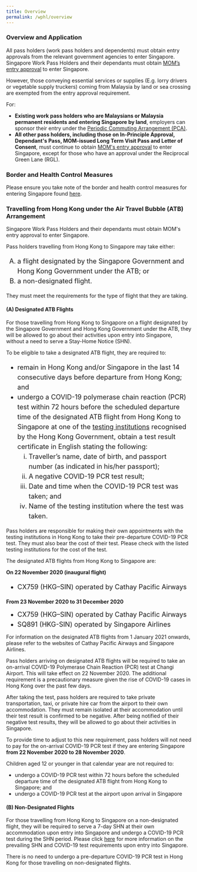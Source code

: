 ```yaml
---
title: Overview 
permalink: /wphl/overview
---
```


### Overview and Application

All pass holders (work pass holders and dependents) must obtain entry approvals from the relevant government agencies to enter Singapore. Singapore Work Pass Holders and their dependants must obtain [MOM’s entry approval](https://www.mom.gov.sg/covid-19/requirements-to-bring-pass-holders-into-singapore) to enter Singapore.

However, those conveying essential services or supplies (E.g. lorry drivers or vegetable supply truckers) coming from Malaysia by land or sea crossing are exempted from the entry approval requirement.

For: 
- **Existing work pass holders who are Malaysians or Malaysia permanent residents and entering Singapore by land**, employers can sponsor their entry under the [Periodic Commuting Arrangement (PCA)](/pca/overview).
- **All other pass holders, including those on In-Principle Approval, Dependant's Pass, MOM-issued Long Term Visit Pass and Letter of Consent**, must continue to obtain <a href="https://www.mom.gov.sg/covid-19/requirements-to-bring-pass-holders-into-singapore" target="_blank"> MOM's entry approval</a> to enter Singapore, except for those who have an approval under the Reciprocal Green Lane (RGL). 

### Border and Health Control Measures

Please ensure you take note of the border and health control measures for entering Singapore found [here](/health).

### Travelling from Hong Kong under the Air Travel Bubble (ATB) Arrangement

Singapore Work Pass Holders and their dependants must obtain MOM's entry approval to enter Singapore. 

Pass holders travelling from Hong Kong to Singapore may take either:
<ol style="font-size:18px; list-style-type:upper-alpha;"> 
  <li style="font-size:18px; line-height:1.5;">a flight designated by the Singapore Government and Hong Kong Government under the ATB; or
</li>
  <li style="font-size:18px; line-height:1.5;">a non-designated flight.</li>
  </ol>

They must meet the requirements for the type of flight that they are taking.

#### (A) Designated ATB Flights

For those travelling from Hong Kong to Singapore on a flight designated by the Singapore Government and Hong Kong Government under the ATB, they will be allowed to go about their activities upon entry into Singapore, without a need to serve a Stay-Home Notice (SHN).

To be eligible to take a designated ATB flight, they are required to:
<ol style="font-size:18px; list-style-type:disc;"> 
  <li style="font-size:18px; line-height:1.5;">remain in Hong Kong and/or Singapore in the last 14 consecutive days before departure from Hong Kong; and </li>
  <li style="font-size:18px; line-height:1.5;">undergo a COVID-19 polymerase chain reaction (PCR) test within 72 hours before the scheduled departure time of the designated ATB flight from Hong Kong to Singapore at one of the <a href="https://www.coronavirus.gov.hk/pdf/List_of_recognised_laboratories.pdf">testing institutions</a> recognised by the Hong Kong Government, obtain a test result certificate in English stating the following:
  <ol style="font-size:18px; list-style-type:lower-roman;"> 
  <li style="font-size:18px; line-height:1.5;">Traveller’s name, date of birth, and passport number (as indicated in his/her passport);</li>
    <li style="font-size:18px; line-height:1.5;">A negative COVID-19 PCR test result;</li>
    <li style="font-size:18px; line-height:1.5;">Date and time when the COVID-19 PCR test was taken; and</li>
    <li style="font-size:18px; line-height:1.5;">Name of the testing institution where the test was taken.</li>
    </ol>
  </li>
  </ol>

Pass holders are responsible for making their own appointments with the testing institutions in Hong Kong to take their pre-departure COVID-19 PCR test. They must also bear the cost of their test. Please check with the listed testing institutions for the cost of the test.

The designated ATB flights from Hong Kong to Singapore are:

**On 22 November 2020 (inaugural flight)**
<ol style="font-size:18px; list-style-type:disc;"> 
  <li style="font-size:18px; line-height:1.5;">CX759 (HKG–SIN) operated by Cathay Pacific Airways</li>
  </ol>

**From 23 November 2020 to 31 December 2020**
<ol style="font-size:18px; list-style-type:disc;"> 
  <li style="font-size:18px; line-height:1.0;">CX759 (HKG–SIN) operated by Cathay Pacific Airways</li>
    <li style="font-size:18px; margin-top:-10px; line-height:0.8;">SQ891 (HKG-SIN) operated by Singapore Airlines</li>
  </ol>

For information on the designated ATB flights from 1 January 2021 onwards, please refer to the websites of Cathay Pacific Airways and Singapore Airlines.

Pass holders arriving on designated ATB flights will be required to take an on-arrival COVID-19 Polymerase Chain Reaction (PCR) test at Changi Airport. This will take effect on 22 November 2020. The additional requirement is a precautionary measure given the rise of COVID-19 cases in Hong Kong over the past few days.

After taking the test, pass holders are required to take private transportation, taxi, or private hire car from the airport to their own accommodation. They must remain isolated at their accommodation until their test result is confirmed to be negative. After being notified of their negative test results, they will be allowed to go about their activities in Singapore.

To provide time to adjust to this new requirement, pass holders will not need to pay for the on-arrival COVID-19 PCR test if they are entering Singapore <b>from 22 November 2020 to 28 November 2020</b>.

Children aged 12 or younger in that calendar year are not required to:
- undergo a COVID-19 PCR test within 72 hours before the scheduled departure time of the designated ATB flight from Hong Kong to Singapore; and
- undergo a COVID-19 PCR test at the airport upon arrival in Singapore


#### (B) Non-Designated Flights

For those travelling from Hong Kong to Singapore on a non-designated flight, they will be required to serve a 7-day SHN at their own accommodation upon entry into Singapore and undergo a COVID-19 PCR test during the SHN period.  Please click [here](/health) for more information on the prevailing SHN and COVID-19 test requirements upon entry into Singapore.

There is no need to undergo a pre-departure COVID-19 PCR test in Hong Kong for those travelling on non-designated flights.


